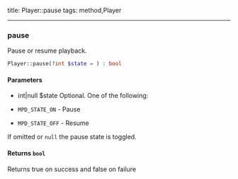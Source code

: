 title: Player::pause
tags: method,Player

---

<div class="method">
<h3 class="method-name">pause</h3>
<p>Pause or resume playback.</p>

```php
Player::pause(?int $state = ) : bool
```

#### Parameters

*  int|null $state Optional. One of the following:

* `MPD_STATE_ON` - Pause

* `MPD_STATE_OFF` - Resume

If omitted or `null` the pause state is toggled.


#### Returns `bool`

Returns true on success and false on failure


</div>